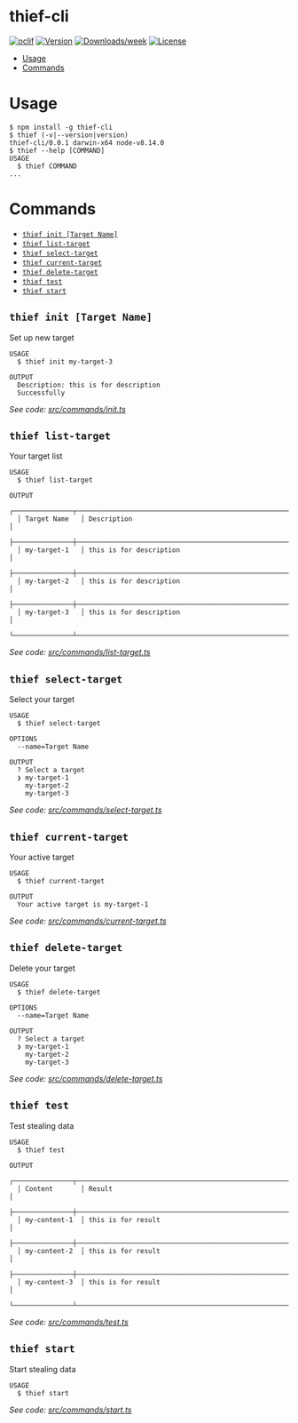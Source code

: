 thief-cli
=========



[![oclif](https://img.shields.io/badge/cli-oclif-brightgreen.svg)](https://oclif.io)
[![Version](https://img.shields.io/npm/v/thief-cli.svg)](https://npmjs.org/package/thief-cli)
[![Downloads/week](https://img.shields.io/npm/dw/thief-cli.svg)](https://npmjs.org/package/thief-cli)
[![License](https://img.shields.io/npm/l/thief-cli.svg)](https://github.com/BagusAK95/thief-cli/blob/master/package.json)

<!-- toc -->
* [Usage](#usage)
* [Commands](#commands)
<!-- tocstop -->
# Usage
<!-- usage -->
```sh-session
$ npm install -g thief-cli
$ thief (-v|--version|version)
thief-cli/0.0.1 darwin-x64 node-v8.14.0
$ thief --help [COMMAND]
USAGE
  $ thief COMMAND
...
```
<!-- usagestop -->
# Commands
<!-- commands -->
* [`thief init [Target Name]`](#thief-init)
* [`thief list-target`](#thief-list-target)
* [`thief select-target`](#thief-select-target)
* [`thief current-target`](#thief-current-target)
* [`thief delete-target`](#thief-delete-target)
* [`thief test`](#thief-test)
* [`thief start`](#thief-start)

## `thief init [Target Name]`

Set up new target

```
USAGE
  $ thief init my-target-3

OUTPUT
  Description: this is for description
  Successfully
```

_See code: [src/commands/init.ts](https://github.com/BagusAK95/thief-cli/blob/v0.0.1/src/commands/init.ts)_

## `thief list-target`

Your target list

```
USAGE
  $ thief list-target

OUTPUT
  ┌───────────────┬────────────────────────────────────────────────────────────────────────────────────┐
  │ Target Name   │ Description                                                                        │
  ├───────────────┼────────────────────────────────────────────────────────────────────────────────────┤
  │ my-target-1   │ this is for description                                                            │
  ├───────────────┼────────────────────────────────────────────────────────────────────────────────────┤
  │ my-target-2   │ this is for description                                                            │
  ├───────────────┼────────────────────────────────────────────────────────────────────────────────────┤
  │ my-target-3   │ this is for description                                                            │
  └───────────────┴────────────────────────────────────────────────────────────────────────────────────┘
```

_See code: [src/commands/list-target.ts](https://github.com/BagusAK95/thief-cli/blob/v0.0.1/src/commands/list-target.ts)_

## `thief select-target`

Select your target

```
USAGE
  $ thief select-target

OPTIONS
  --name=Target Name

OUTPUT
  ? Select a target 
  ❯ my-target-1 
    my-target-2
    my-target-3
```

_See code: [src/commands/select-target.ts](https://github.com/BagusAK95/thief-cli/blob/v0.0.1/src/commands/select-target.ts)_

## `thief current-target`

Your active target

```
USAGE
  $ thief current-target

OUTPUT
  Your active target is my-target-1
```

_See code: [src/commands/current-target.ts](https://github.com/BagusAK95/thief-cli/blob/v0.0.1/src/commands/current-target.ts)_

## `thief delete-target`

Delete your target

```
USAGE
  $ thief delete-target

OPTIONS
  --name=Target Name

OUTPUT
  ? Select a target 
  ❯ my-target-1 
    my-target-2
    my-target-3
```

_See code: [src/commands/delete-target.ts](https://github.com/BagusAK95/thief-cli/blob/v0.0.1/src/commands/delete-target.ts)_

## `thief test`

Test stealing data

```
USAGE
  $ thief test

OUTPUT
  ┌───────────────┬────────────────────────────────────────────────────────────────────────────────────┐
  │ Content       │ Result                                                                             │
  ├───────────────┼────────────────────────────────────────────────────────────────────────────────────┤
  │ my-content-1  │ this is for result                                                                 │
  ├───────────────┼────────────────────────────────────────────────────────────────────────────────────┤
  │ my-content-2  │ this is for result                                                                 │
  ├───────────────┼────────────────────────────────────────────────────────────────────────────────────┤
  │ my-content-3  │ this is for result                                                                 │
  └───────────────┴────────────────────────────────────────────────────────────────────────────────────┘
```

_See code: [src/commands/test.ts](https://github.com/BagusAK95/thief-cli/blob/v0.0.1/src/commands/test.ts)_

## `thief start`

Start stealing data

```
USAGE
  $ thief start
```

_See code: [src/commands/start.ts](https://github.com/BagusAK95/thief-cli/blob/v0.0.1/src/commands/start.ts)_

<!-- commandsstop -->

